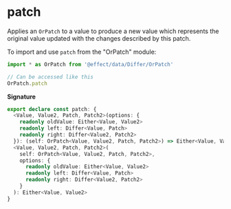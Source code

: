 # patch

Applies an `OrPatch` to a value to produce a new value which represents
the original value updated with the changes described by this patch.

To import and use `patch` from the "OrPatch" module:

```ts
import * as OrPatch from '@effect/data/Differ/OrPatch'

// Can be accessed like this
OrPatch.patch
```

**Signature**

```ts
export declare const patch: {
  <Value, Value2, Patch, Patch2>(options: {
    readonly oldValue: Either<Value, Value2>
    readonly left: Differ<Value, Patch>
    readonly right: Differ<Value2, Patch2>
  }): (self: OrPatch<Value, Value2, Patch, Patch2>) => Either<Value, Value2>
  <Value, Value2, Patch, Patch2>(
    self: OrPatch<Value, Value2, Patch, Patch2>,
    options: {
      readonly oldValue: Either<Value, Value2>
      readonly left: Differ<Value, Patch>
      readonly right: Differ<Value2, Patch2>
    }
  ): Either<Value, Value2>
}
```
